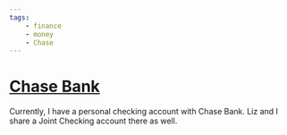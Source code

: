 ```yaml
---
tags:
    - finance
    - money
    - Chase
---
```

# [Chase Bank](https://chase.com)
Currently, I have a personal checking account with Chase Bank.  Liz and I share a Joint Checking account there as well.

